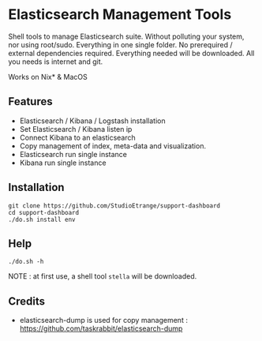 # Elasticsearch Management Tools

Shell tools to manage Elasticsearch suite. Without polluting your system, nor using root/sudo. Everything in one single folder. No prerequired / external dependencies required. Everything needed will be downloaded. All you needs is internet and git.

Works on Nix* & MacOS

## Features

* Elasticsearch / Kibana / Logstash installation
* Set Elasticsearch / Kibana listen ip
* Connect Kibana to an elasticsearch
* Copy management of index, meta-data and visualization.
* Elasticsearch run single instance
* Kibana run single instance

## Installation

```
git clone https://github.com/StudioEtrange/support-dashboard
cd support-dashboard
./do.sh install env
```


## Help

```
./do.sh -h
```

NOTE : at first use, a shell tool `stella` will be downloaded.


## Credits

* elasticsearch-dump is used for copy management : https://github.com/taskrabbit/elasticsearch-dump
